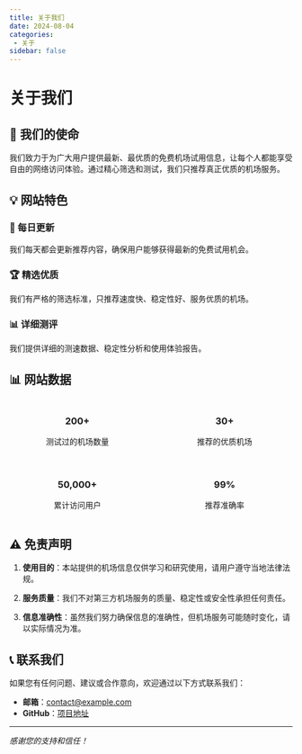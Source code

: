 ```yaml
---
title: 关于我们
date: 2024-08-04
categories:
 - 关于
sidebar: false
---
```


# 关于我们

## 🎯 我们的使命

我们致力于为广大用户提供最新、最优质的免费机场试用信息，让每个人都能享受自由的网络访问体验。通过精心筛选和测试，我们只推荐真正优质的机场服务。

## 💡 网站特色

### 🔄 每日更新
我们每天都会更新推荐内容，确保用户能够获得最新的免费试用机会。

### 🏆 精选优质
我们有严格的筛选标准，只推荐速度快、稳定性好、服务优质的机场。

### 📊 详细测评
我们提供详细的测速数据、稳定性分析和使用体验报告。

## 📊 网站数据

<div style="display: grid; grid-template-columns: repeat(auto-fit, minmax(200px, 1fr)); gap: 20px; margin: 20px 0;">

<div class="airport-card" style="text-align: center;">
<h3>200+</h3>
<p>测试过的机场数量</p>
</div>

<div class="airport-card" style="text-align: center;">
<h3>30+</h3>
<p>推荐的优质机场</p>
</div>

<div class="airport-card" style="text-align: center;">
<h3>50,000+</h3>
<p>累计访问用户</p>
</div>

<div class="airport-card" style="text-align: center;">
<h3>99%</h3>
<p>推荐准确率</p>
</div>

</div>

## ⚠️ 免责声明

1. **使用目的**：本站提供的机场信息仅供学习和研究使用，请用户遵守当地法律法规。

2. **服务质量**：我们不对第三方机场服务的质量、稳定性或安全性承担任何责任。

3. **信息准确性**：虽然我们努力确保信息的准确性，但机场服务可能随时变化，请以实际情况为准。

## 📞 联系我们

如果您有任何问题、建议或合作意向，欢迎通过以下方式联系我们：

- **邮箱**：contact@example.com
- **GitHub**：[项目地址](https://github.com/wddx1688/vuepress-reco)

---

*感谢您的支持和信任！*
